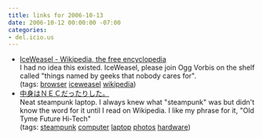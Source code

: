 ```yaml
---
title: links for 2006-10-13
date: 2006-10-12 00:00:00 -07:00
categories:
- del.icio.us
---
```


<ul class="delicious">
	<li>
		<div class="delicious-link"><a href="http://en.wikipedia.org/wiki/Iceweasel">IceWeasel - Wikipedia, the free encyclopedia</a></div>
		<div class="delicious-extended">I had no idea this existed. IceWeasel, please join Ogg Vorbis on the shelf called "things named by geeks that nobody cares for".</div>
		<div class="delicious-tags">(tags: <a href="http://del.icio.us/torrez/browser">browser</a> <a href="http://del.icio.us/torrez/iceweasel">iceweasel</a> <a href="http://del.icio.us/torrez/wikipedia">wikipedia</a>)</div>
	</li>
	<li>
		<div class="delicious-link"><a href="http://ironwork.jp/monkey_farm/computer/pc2.html">中身はＮＥＣだったりした。</a></div>
		<div class="delicious-extended">Neat steampunk laptop. I always knew what "steampunk" was but didn't know the word for it until I read on Wikipedia. I like my phrase for it, "Old Tyme Future Hi-Tech"</div>
		<div class="delicious-tags">(tags: <a href="http://del.icio.us/torrez/steampunk">steampunk</a> <a href="http://del.icio.us/torrez/computer">computer</a> <a href="http://del.icio.us/torrez/laptop">laptop</a> <a href="http://del.icio.us/torrez/photos">photos</a> <a href="http://del.icio.us/torrez/hardware">hardware</a>)</div>
	</li>
</ul>
